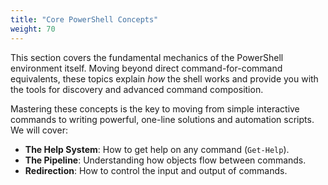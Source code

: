 ```yaml
---
title: "Core PowerShell Concepts"
weight: 70
---
```



This section covers the fundamental mechanics of the PowerShell environment itself. Moving beyond direct command-for-command equivalents, these topics explain *how* the shell works and provide you with the tools for discovery and advanced command composition.

Mastering these concepts is the key to moving from simple interactive commands to writing powerful, one-line solutions and automation scripts. We will cover:

- **The Help System**: How to get help on any command (`Get-Help`).
- **The Pipeline**: Understanding how objects flow between commands.
- **Redirection**: How to control the input and output of commands.
